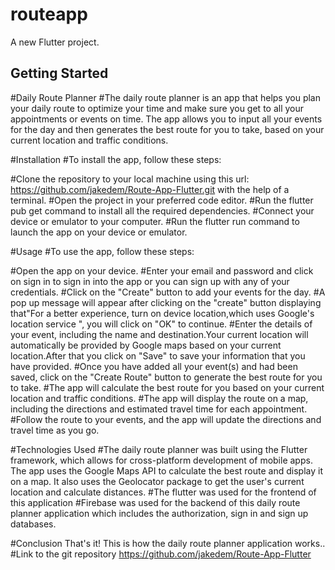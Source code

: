 # routeapp

A new Flutter project.

## Getting Started

#Daily Route Planner
#The daily route planner is an app that helps you plan your daily route to optimize your time and make sure you get to all your appointments or events on time. The app allows you to input all your events for the day and then generates the best route for you to take, based on your current location and traffic conditions.

#Installation
#To install the app, follow these steps:

#Clone the repository to your local machine using this url: https://github.com/jakedem/Route-App-Flutter.git with the help of a terminal.
#Open the project in your preferred code editor.
#Run the flutter pub get command to install all the required dependencies.
#Connect your device or emulator to your computer.
#Run the flutter run command to launch the app on your device or emulator.


#Usage
#To use the app, follow these steps:

#Open the app on your device.
#Enter your email and password and click on sign in to  sign in into the app or you can sign up with any of your credentials.
#Click on the "Create" button to add your events  for the day.
#A pop up message will appear after clicking on the "create" button displaying that"For a better experience, turn on device location,which uses Google's location service ", you will click on "OK" to continue.
#Enter the details of your event, including the name and destination.Your current location will automatically be provided by Google maps based on your current location.After that you click on "Save" to save your information that you have provided.
#Once you have added all your event(s) and had been saved, click on the "Create  Route" button to generate the best route for you to take.
#The app will calculate the best route for you based on your current location and traffic conditions.
#The app will display the route on a map, including the directions and estimated travel time for each appointment.
#Follow the route to your events, and the app will update the directions and travel time as you go.


#Technologies Used
#The  daily route planner was built using the Flutter framework, which allows for cross-platform development of mobile apps. The app uses the Google Maps API to calculate the best route and display it on a map. It also uses the Geolocator package to get the user's current location and calculate distances.
#The flutter was used for the frontend of this application
#Firebase was used for the backend of this daily route planner application which includes the authorization, sign in and sign up databases.


#Conclusion
That's it! This is how the  daily route planner application works..
#Link to the git repository
https://github.com/jakedem/Route-App-Flutter




